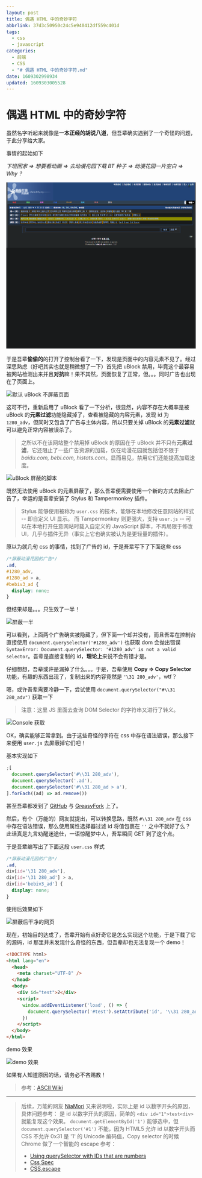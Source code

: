 ```yaml
---
layout: post
title: 偶遇 HTML 中的奇妙字符
abbrlink: 37d3c50950c24c5e940412df559c401d
tags:
  - css
  - javascript
categories:
  - 前端
  - CSS
  - "# 偶遇 HTML 中的奇妙字符.md"
date: 1609302998934
updated: 1609303005528
---
```


# 偶遇 HTML 中的奇妙字符

虽然名字听起来就像是**一本正经的胡说八道**，但吾辈确实遇到了一个奇怪的问题，于此分享给大家。

事情的起始如下

*下班回家 => 想要看动画 => 去动漫花园下载 BT 种子 => 动漫花园一片空白 => Why？*

![默认 uBlock 屏蔽页面](https://raw.githubusercontent.com/rxliuli/img-bed/master/20200429010151.png)

于是吾辈**偷偷的**的打开了控制台看了一下，发现是页面中的内容元素不见了。经过深思熟虑（好吧其实也就是稍微想了一下）首先把 uBlock 禁用，毕竟这个最容易被网站检测出来并且**对抗**嘛！果不其然，页面恢复了正常，但。。。同时广告也出现在了页面上。

![默认 uBlock 不屏蔽页面](https://img.rxliuli.com/20200429010420.png)

这可不行，重新启用了 uBlock 看了一下分析，很显然，内容不存在大概率是被 uBlock 的**元素过滤**功能隐藏掉了，查看被隐藏的内容元素，发现 id 为 `1280_adv`，但同时又包含了广告与主体内容，所以只要关掉 uBlock 的**元素过滤**就可以避免正常内容被误杀了。

> 之所以不在该网站整个禁用掉 uBlock 的原因在于 uBlock 并不只有**元素过滤**，它还阻止了一些广告资源的加载，仅在动漫花园就包括但不限于 *baidu.com, bebi.com, histats.com*。显而易见，禁用它们还能提高加载速度。

![uBlock 屏蔽的脚本](https://img.rxliuli.com/20200429010547.png)

既然无法使用 uBlock 的元素屏蔽了，那么吾辈便需要使用一个新的方式去阻止广告了，幸运的是吾辈安装了 Stylus 和 Tampermonkey 插件。

> Stylus 能够使用被称为 `user.css` 的技术，能够在本地修改任意网站的样式 -- 即自定义 UI 显示。
> 而 Tampermonkey 则更强大，支持 `user.js` -- 可以在本地打开任意网站时载入自定义的 JavaScript 脚本，不再局限于修改 UI，几乎与插件无异（事实上它也确实被认为是更轻量的插件）。

原以为就几句 css 的事情，找到了广告的 id，于是吾辈写下了下面这些 css

```css
/*屏蔽动漫花园的广告*/
.ad,
#1280_adv,
#1280_ad > a,
#bebiv3_ad {
  display: none;
}
```

但结果却是。。。只生效了一半！

![屏蔽一半](https://img.rxliuli.com/20200429010717.png)

可以看到，上面两个广告确实被隐藏了，但下面一个却并没有，而且吾辈在控制台直接使用 `document.querySelector('#1280_adv')` 也获取 dom 会抛出错误 `SyntaxError: Document.querySelector: '#1280_adv' is not a valid selector`。吾辈是直接复制的 id，**理论上**来说不会有错才是。

仔细想想，吾辈或许是漏掉了什么。。。于是，吾辈使用 **Copy => Copy Selector** 功能，有趣的东西出现了，复制出来的内容竟然是 `'\31 280_adv'`，wtf？

嗯，或许吾辈需要冷静一下，尝试使用 `document.querySelector("#\\31 280_adv")` 获取一下

> 注意：这里 JS 里面去查询 DOM Selector 的字符串又进行了转义。

![Console 获取](https://img.rxliuli.com/20200429010811.png)

OK，确实能够正常拿到。由于这些奇怪的字符在 css 中存在语法错误，那么接下来便用 `user.js` 去屏蔽掉它们吧！

基本实现如下

```js
;[
  document.querySelector('#\\31 280_adv'),
  document.querySelector('.ad'),
  document.querySelector('#\\31 280_ad > a'),
].forEach((ad) => ad.remove())
```

甚至吾辈都发到了 [GitHub](https://github.com/rxliuli/userjs/tree/master/src/dmhy) 与 [GreasyFork](https://greasyfork.org/zh-CN/scripts/402206) 上了。

然后，有个（万能的）网友就提出，可以转换思路，既然 `#\\31 280_adv` 在 css 中存在语法错误，那么使用属性选择器过滤 id 将值包裹在 `''` 之中不就好了么？此话真是九言劝醒迷途仕，一语惊醒梦中人，吾辈瞬间 GET 到了这个点。

于是吾辈编写出了下面这段 `user.css` 样式

```css
/*屏蔽动漫花园的广告*/
.ad,
div[id='\31 280_adv'],
div[id='\31 280_ad'] > a,
div[id='bebiv3_ad'] {
  display: none;
}
```

使用后效果如下

![屏蔽后干净的网页](https://img.rxliuli.com/20200429010852.png)

现在，初始目的达成了，吾辈开始有点好奇它是怎么实现这个功能，于是下载了它的源码，id 那里并未发现什么奇怪的东西，但吾辈却也无法复现一个 demo！

```html
<!DOCTYPE html>
<html lang="en">
  <head>
    <meta charset="UTF-8" />
  </head>
  <body>
    <div id="test">2</div>
    <script>
      window.addEventListener('load', () => {
        document.querySelector('#test').setAttribute('id', '\\31 280_adv')
      })
    </script>
  </body>
</html>
```

demo 效果

![demo 效果](https://img.rxliuli.com/20200429011004.png)

如果有人知道原因的话，请务必不吝赐教！

> 参考：[ASCII Wiki](https://zh.wikipedia.org/wiki/ASCII)

***

> 后续，万能的网友 [NiaMori](https://disqus.com/by/niamori/) 又来说明啦，实际上是 id 以数字开头的原因，具体问题参考：
> 是 id 以数字开头的原因，简单的 `<div id="1">test<div>` 就能复现这个效果。
> `document.getElementById('1')` 能够选中，但 `document.querySelector('#1')` 不能，因为 HTML5 允许 id 以数字开头而 CSS 不允许
> 0x31 是 '1' 的 Unicode 编码值，Copy selector 的时候 Chrome 做了一个智能的 escape
> 参考：
>
> *   [Using querySelector with IDs that are numbers](https://disq.us/url?url=https%3A%2F%2Fstackoverflow.com%2Fquestions%2F20306204%2Fusing-queryselector-with-ids-that-are-numbers%3Aywx_Ldt8DYLp36vWCEZDC-CT6pM\&cuid=5534903)
> *   [Css Spec](https://disq.us/url?url=https%3A%2F%2Fwww.w3.org%2FTR%2FCSS21%2Fsyndata.html%23characters%3AYR69gjoR28vxgXneZXGYH3k8gFM\&cuid=5534903)
> *   [CSS.escape](https://disq.us/url?url=https%3A%2F%2Fdeveloper.mozilla.org%2Fen-US%2Fdocs%2FWeb%2FAPI%2FCSS%2Fescape%3A5uLuEmiEmKi4BAwjvTU8OFFY6OQ\&cuid=5534903)
